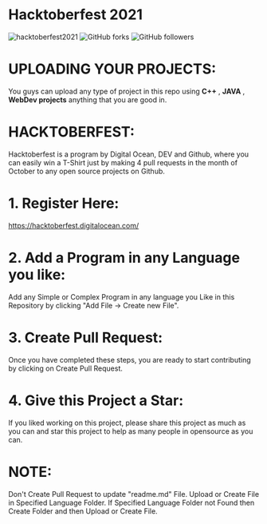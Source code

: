 # Hacktoberfest 2021
![hacktoberfest2021](https://user-images.githubusercontent.com/78488673/137143376-6d37feea-f5a2-40d5-a1ff-a5f479c5306b.png)
<img alt="GitHub forks" src="https://img.shields.io/github/forks/Mehran-Firdous/Hacktoberfest2021?style=social">
<img alt="GitHub followers" src="https://img.shields.io/github/followers/Mehran-Firdous?style=social">
# UPLOADING YOUR PROJECTS:
You guys can upload any type of project in this repo using **C++** , **JAVA** , **WebDev projects** anything that you are good in.
# HACKTOBERFEST:
Hacktoberfest is a program by Digital Ocean, DEV and Github, where you can easily win a T-Shirt just by making 4 pull requests in the month of October to any open source projects on Github.
# 1. Register Here:
https://hacktoberfest.digitalocean.com/
# 2. Add a Program in any Language you like:
Add any Simple or Complex Program in any language you Like in this Repository by clicking "Add File -> Create new File".
# 3. Create Pull Request:
Once you have completed these steps, you are ready to start contributing by clicking on Create Pull Request.
# 4. Give this Project a Star:
If you liked working on this project, please share this project as much as you can and star this project to help as many people in opensource as you can.


# NOTE:
Don't Create Pull Request to update "readme.md" File.
Upload or Create File in Specified Language Folder.
If Specified Language Folder not Found then Create Folder and then Upload or Create File.

